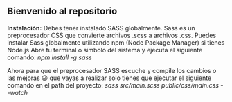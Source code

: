 ## Bienvenido al repositorio
**Instalación:**
Debes tener instalado SASS globalmente.  Sass es un preprocesador CSS que convierte archivos .scss a archivos .css.
Puedes instalar Sass globalmente utilizando npm (Node Package Manager) si tienes Node.js
Abre tu terminal o símbolo del sistema y ejecuta el siguiente comando:
*npm install -g sass*

Ahora para que el preprocesador SASS escuche y compile los cambios o las mejoras  😃 que vayas a realizar solo tienes que ejecutar
el siguiente comando en el path del proyecto: *sass src/main.scss public/css/main.css --watch*